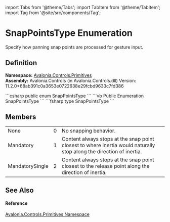 import Tabs from '@theme/Tabs'; 
import TabItem from '@theme/TabItem'; 
import Tag from '@site/src/components/Tag'; 

# SnapPointsType Enumeration


Specify how panning snap points are processed for gesture input.



## Definition
**Namespace:** <a href="N_Avalonia_Controls_Primitives">Avalonia.Controls.Primitives</a>  
**Assembly:** Avalonia.Controls (in Avalonia.Controls.dll) Version: 11.2.0+68ab391c0a3653e0722638e29fcbd9633c7fd386

<Tabs groupId="api-code-preview">
<TabItem value="csharp" label="C#">
```csharp
public enum SnapPointsType
```
</TabItem>
<TabItem value="vb" label="VB">
```vb
Public Enumeration SnapPointsType
```
</TabItem>
<TabItem value="fsharp" label="F#">
```fsharp
type SnapPointsType
```
</TabItem>
</Tabs>



## Members
<table>
<tr>
<td>None</td>
<td>0</td>
<td>No snapping behavior.</td>
</tr>
<tr>
<td>Mandatory</td>
<td>1</td>
<td>Content always stops at the snap point closest to where inertia would naturally stop along the direction of inertia.</td>
</tr>
<tr>
<td>MandatorySingle</td>
<td>2</td>
<td>Content always stops at the snap point closest to the release point along the direction of inertia.</td>
</tr>
</table>

## See Also


#### Reference
<a href="N_Avalonia_Controls_Primitives">Avalonia.Controls.Primitives Namespace</a>  
